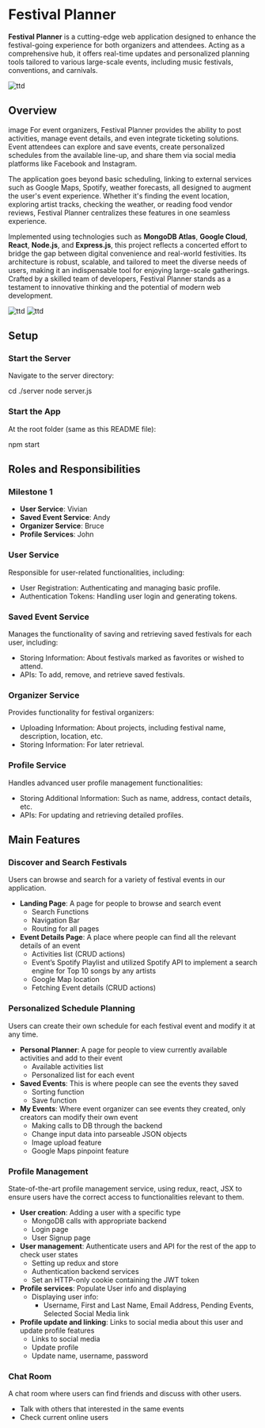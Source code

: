 # Festival Planner

**Festival Planner** is a cutting-edge web application designed to enhance the festival-going experience for both organizers and attendees. Acting as a comprehensive hub, it offers real-time updates and personalized planning tools tailored to various large-scale events, including music festivals, conventions, and carnivals.

<img src="/image.png" alt="ttd">

## Overview
image
For event organizers, Festival Planner provides the ability to post activities, manage event details, and even integrate ticketing solutions. Event attendees can explore and save events, create personalized schedules from the available line-up, and share them via social media platforms like Facebook and Instagram.

The application goes beyond basic scheduling, linking to external services such as Google Maps, Spotify, weather forecasts, all designed to augment the user's event experience. Whether it's finding the event location, exploring artist tracks, checking the weather, or reading food vendor reviews, Festival Planner centralizes these features in one seamless experience.

Implemented using technologies such as **MongoDB Atlas**, **Google Cloud**, **React**, **Node.js**, and **Express.js**, this project reflects a concerted effort to bridge the gap between digital convenience and real-world festivities. Its architecture is robust, scalable, and tailored to meet the diverse needs of users, making it an indispensable tool for enjoying large-scale gatherings. Crafted by a skilled team of developers, Festival Planner stands as a testament to innovative thinking and the potential of modern web development.

<img src="/diagram.png" alt="ttd">
<img src="/structure.png" alt="ttd">

## Setup

### Start the Server

Navigate to the server directory:

cd ./server
node server.js


### Start the App

At the root folder (same as this README file):

npm start


## Roles and Responsibilities

### Milestone 1

- **User Service**: Vivian
- **Saved Event Service**: Andy
- **Organizer Service**: Bruce
- **Profile Services**: John

### User Service

Responsible for user-related functionalities, including:

- User Registration: Authenticating and managing basic profile.
- Authentication Tokens: Handling user login and generating tokens.

### Saved Event Service

Manages the functionality of saving and retrieving saved festivals for each user, including:

- Storing Information: About festivals marked as favorites or wished to attend.
- APIs: To add, remove, and retrieve saved festivals.

### Organizer Service

Provides functionality for festival organizers:

- Uploading Information: About projects, including festival name, description, location, etc.
- Storing Information: For later retrieval.

### Profile Service

Handles advanced user profile management functionalities:

- Storing Additional Information: Such as name, address, contact details, etc.
- APIs: For updating and retrieving detailed profiles.

## Main Features

### Discover and Search Festivals

Users can browse and search for a variety of festival events in our application.

- **Landing Page**: A page for people to browse and search event
  - Search Functions
  - Navigation Bar
  - Routing for all pages
- **Event Details Page**: A place where people can find all the relevant details of an event
  - Activities list (CRUD actions)
  - Event’s Spotify Playlist and utilized Spotify API to implement a search engine for Top 10 songs by any artists
  - Google Map location
  - Fetching Event details (CRUD actions)

### Personalized Schedule Planning

Users can create their own schedule for each festival event and modify it at any time.

- **Personal Planner**: A page for people to view currently available activities and add to their event
  - Available activities list
  - Personalized list for each event
- **Saved Events**: This is where people can see the events they saved
  - Sorting function
  - Save function
- **My Events**: Where event organizer can see events they created, only creators can modify their own event
  - Making calls to DB through the backend
  - Change input data into parseable JSON objects
  - Image upload feature
  - Google Maps pinpoint feature

### Profile Management

State-of-the-art profile management service, using redux, react, JSX to ensure users have the correct access to functionalities relevant to them.

- **User creation**: Adding a user with a specific type
  - MongoDB calls with appropriate backend
  - Login page
  - User Signup page
- **User management**: Authenticate users and API for the rest of the app to check user states
  - Setting up redux and store
  - Authentication backend services
  - Set an HTTP-only cookie containing the JWT token
- **Profile services**: Populate User info and displaying
  - Displaying user info:
    - Username, First and Last Name, Email Address, Pending Events, Selected Social Media link
- **Profile update and linking**: Links to social media about this user and update profile features
  - Links to social media
  - Update profile
  - Update name, username, password

### Chat Room

A chat room where users can find friends and discuss with other users.

- Talk with others that interested in the same events
- Check current online users

